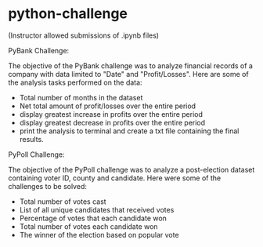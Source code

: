 # python-challenge
(Instructor allowed submissions of .ipynb files)

PyBank Challenge:

The objective of the PyBank challenge was to analyze financial records of a company with data limited to "Date" and "Profit/Losses". 
Here are some of the analysis tasks performed on the data:
- Total number of months in the dataset
- Net total amount of profit/losses over the entire period
- display greatest increase in profits over the entire period
- display greatest decrease in profits over the entire period
- print the analysis to terminal and create a txt file containing the final results.

PyPoll Challenge:

The objective of the PyPoll challenge was to analyze a post-election dataset containing voter ID, county and candidate.
Here were some of the challenges to be solved:
- Total number of votes cast
- List of all unique candidates that received votes
- Percentage of votes that each candidate won
- Total number of votes each candidate won
- The winner of the election based on popular vote
